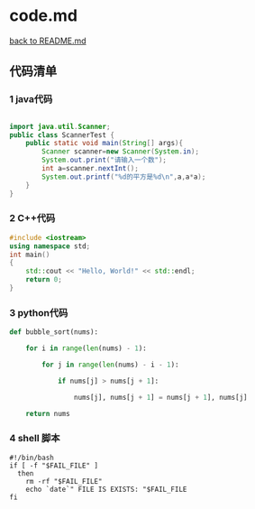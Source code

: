 # code.md



[back to README.md](README.md)



## 代码清单

### 1 java代码

```java

import java.util.Scanner;
public class ScannerTest {
    public static void main(String[] args){
        Scanner scanner=new Scanner(System.in);
        System.out.print("请输入一个数");
        int a=scanner.nextInt();
        System.out.printf("%d的平方是%d\n",a,a*a);
    }
}
```

### 2 C++代码

```c++
#include <iostream>
using namespace std;
int main()
{
    std::cout << "Hello, World!" << std::endl;
    return 0;
}
```

### 3 python代码

```python
def bubble_sort(nums):

    for i in range(len(nums) - 1):

        for j in range(len(nums) - i - 1):

            if nums[j] > nums[j + 1]:

                nums[j], nums[j + 1] = nums[j + 1], nums[j]

    return nums
```

### 4 shell 脚本

```shell
#!/bin/bash 
if [ -f "$FAIL_FILE" ]
  then 
    rm -rf "$FAIL_FILE" 
    echo `date`" FILE IS EXISTS: "$FAIL_FILE 
fi
```

